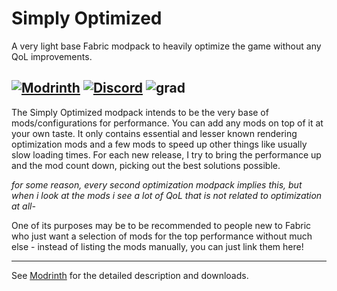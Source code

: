 # Simply Optimized
A very light base Fabric modpack to heavily optimize the game without any QoL improvements.

[![Modrinth](https://img.shields.io/modrinth/dt/sop?color=1bd96a&label=Modrinth&style=for-the-badge)](https://modrinth.com/modpack/sop/versions) [![Discord](https://img.shields.io/discord/977987490742935652?color=5865F2&label=Discord&style=for-the-badge)](https://discord.gg/WSQdQZUjeR) ![grad](https://i.imgur.com/f1jZ0cr.png)
---


The Simply Optimized modpack intends to be the very base of mods/configurations for performance. You can add any mods on top of it at your own taste. It only contains essential and lesser known rendering optimization mods and a few mods to speed up other things like usually slow loading times. For each new release, I try to bring the performance up and the mod count down, picking out the best solutions possible.

*for some reason, every second optimization modpack implies this, but when i look at the mods i see a lot of QoL that is not related to optimization at all-*

One of its purposes may be to be recommended to people new to Fabric who just want a selection of mods for the top performance without much else - instead of listing the mods manually, you can just link them here!

---

See [Modrinth](https://modrinth.com/modpack/sop) for the detailed description and downloads.
